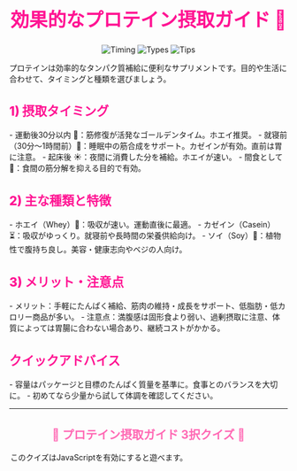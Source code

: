
<p align="center" style="color:#FF69B4;"></p>

<h1 align="center" style="color:#FF1493; font-size:2.4em; font-weight:800;">効果的なプロテイン摂取ガイド 💖</h1>

<p align="center">
  <img src="https://img.shields.io/badge/Timing-Guide-FF69B4?style=for-the-badge" alt="Timing">
  <img src="https://img.shields.io/badge/Types-Info-FFC0CB?style=for-the-badge" alt="Types">
  <img src="https://img.shields.io/badge/Tips-Quick-FFB6C1?style=for-the-badge" alt="Tips">
</p>

<p>プロテインは効率的なタンパク質補給に便利なサプリメントです。目的や生活に合わせて、タイミングと種類を選びましょう。</p>

<h2 style="color:#FF1493; font-size:1.6em; font-weight:800;">1) 摂取タイミング</h2>
- 運動後30分以内 💪：筋修復が活発なゴールデンタイム。ホエイ推奨。  
- 就寝前（30分〜1時間前）🌙：睡眠中の筋合成をサポート。カゼインが有効。直前は胃に注意。  
- 起床後 ☀️：夜間に消費した分を補給。ホエイが速い。  
- 間食として 🍓：食間の筋分解を抑える目的で有効。

<h2 style="color:#FF1493; font-size:1.6em; font-weight:800;">2) 主な種類と特徴</h2>
- ホエイ（Whey）💨：吸収が速い。運動直後に最適。  
- カゼイン（Casein）⏳：吸収がゆっくり。就寝前や長時間の栄養供給向け。  
- ソイ（Soy）🌱：植物性で腹持ち良し。美容・健康志向やベジの人向け。

<h2 style="color:#FF1493; font-size:1.6em; font-weight:800;">3) メリット・注意点</h2>
- メリット：手軽にたんぱく補給、筋肉の維持・成長をサポート、低脂肪・低カロリー商品が多い。  
- 注意点：満腹感は固形食より弱い、過剰摂取に注意、体質によっては胃腸に合わない場合あり、継続コストがかかる。

<h2 style="color:#FF1493; font-size:1.6em; font-weight:800;">クイックアドバイス</h2>
- 容量はパッケージと目標のたんぱく質量を基準に。食事とのバランスを大切に。  
- 初めてなら少量から試して体調を確認してください。

---

<h2 align="center" style="color:#FF69B4;">🎉 プロテイン摂取ガイド 3択クイズ 🎉</h2>

<div id="quiz-app" style="max-width:500px;margin:0 auto;">
  <script>
    const quiz = [
      {
        question: "運動直後に推奨されるプロテインの種類はどれ？",
        choices: ["ソイプロテイン", "ホエイプロテイン", "カゼインプロテイン"],
        answer: 1 // index of correct choice
      },
      {
        question: "就寝前の摂取に適したプロテインは？",
        choices: ["ホエイプロテイン", "カゼインプロテイン", "ソイプロテイン"],
        answer: 1
      },
      {
        question: "プロテイン摂取時に注意すべきポイントはどれ？",
        choices: [
          "固形食より満腹感が強い",
          "過剰摂取に注意が必要",
          "筋分解を促進する"
        ],
        answer: 1
      }
    ];

    let current = 0;
    let score = 0;

    function renderQuiz() {
      const app = document.getElementById('quiz-app');
      if (current < quiz.length) {
        const q = quiz[current];
        app.innerHTML = `
          <div style="margin-bottom:1em;font-weight:700;">Q${current+1}. ${q.question}</div>
          ${q.choices.map((c,i)=>`
            <button onclick="selectAnswer(${i})"
              style="display:block;width:100%;margin-bottom:8px;padding:8px;font-size:1em;border-radius:5px;border:1px solid #FF69B4;background:#fff;">
              ${c}
            </button>
          `).join('')}
          <div style="margin-top:1em;color:#999;">${current+1} / ${quiz.length}問目</div>
        `;
      } else {
        app.innerHTML = `
          <div style="font-size:1.3em;font-weight:700;color:#FF1493;">結果</div>
          <div style="margin:1em 0;">
            ${quiz.length}問中 <span style="color:#FF69B4;">${score}</span>問正解！<br>
            ${score === quiz.length ? "パーフェクト！💯" : score >= 2 ? "よくできました！👍" : "またチャレンジしてね！"}
          </div>
          <button onclick="restartQuiz()" style="padding:8px 16px;border-radius:5px;border:1px solid #FF69B4;background:#fff;">もう一度挑戦</button>
        `;
      }
    }

    window.selectAnswer = function(index) {
      if (quiz[current].answer === index) score++;
      current++;
      renderQuiz();
    };

    window.restartQuiz = function() {
      current = 0;
      score = 0;
      renderQuiz();
    };

    window.onload = renderQuiz;
  </script>
  <noscript>
    <p>このクイズはJavaScriptを有効にすると遊べます。</p>
  </noscript>
</div>

<p align="center" style="color:#FF69B4;"></p>
